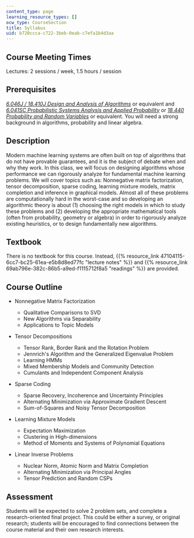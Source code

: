 ```yaml
---
content_type: page
learning_resource_types: []
ocw_type: CourseSection
title: Syllabus
uid: b720ccca-c722-3beb-0eab-c7efa1b4d3aa
---
```


Course Meeting Times
--------------------

Lectures: 2 sessions / week, 1.5 hours / session

Prerequisites
-------------

[_6.046J / 18.410J Design and Analysis of Algorithms_](/courses/6-046j-design-and-analysis-of-algorithms-spring-2012) or equivalent and [_6.041SC Probabilistic Systems Analysis and Applied Probability_](/courses/6-041sc-probabilistic-systems-analysis-and-applied-probability-fall-2013) or [_18.440 Probability and Random Variables_](/courses/18-440-probability-and-random-variables-spring-2014) or equivalent. You will need a strong background in algorithms, probability and linear algebra.

Description
-----------

Modern machine learning systems are often built on top of algorithms that do not have provable guarantees, and it is the subject of debate when and why they work. In this class, we will focus on designing algorithms whose performance we can rigorously analyze for fundamental machine learning problems. We will cover topics such as: Nonnegative matrix factorization, tensor decomposition, sparse coding, learning mixture models, matrix completion and inference in graphical models. Almost all of these problems are computationally hard in the worst-case and so developing an algorithmic theory is about (1) choosing the right models in which to study these problems and (2) developing the appropriate mathematical tools (often from probability, geometry or algebra) in order to rigorously analyze existing heuristics, or to design fundamentally new algorithms.

Textbook
--------

There is no textbook for this course. Instead, {{% resource_link 47104115-6cc7-bc25-61ea-e5b8d8ed77fc "lecture notes" %}} and {{% resource_link 69ab796e-382c-86b5-a9ed-f1115712f8a5 "readings" %}} are provided.

Course Outline
--------------

*   Nonnegative Matrix Factorization
    *   Qualitative Comparisons to SVD
    *   New Algorithms via Separability
    *   Applications to Topic Models

*   Tensor Decompositions
    *   Tensor Rank, Border Rank and the Rotation Problem
    *   Jennrich's Algorithm and the Generalized Eigenvalue Problem
    *   Learning HMMs
    *   Mixed Membership Models and Community Detection
    *   Cumulants and Independent Component Analysis

*   Sparse Coding
    *   Sparse Recovery, Incoherence and Uncertainty Principles
    *   Alternating Minimization via Approximate Gradient Descent
    *   Sum-of-Squares and Noisy Tensor Decomposition

*   Learning Mixture Models
    *   Expectation Maximization
    *   Clustering in High-dimensions
    *   Method of Moments and Systems of Polynomial Equations

*   Linear Inverse Problems
    *   Nuclear Norm, Atomic Norm and Matrix Completion
    *   Alternating Minimization via Principal Angles
    *   Tensor Prediction and Random CSPs

Assessment
----------

Students will be expected to solve 2 problem sets, and complete a research-oriented final project. This could be either a survey, or original research; students will be encouraged to find connections between the course material and their own research interests.
